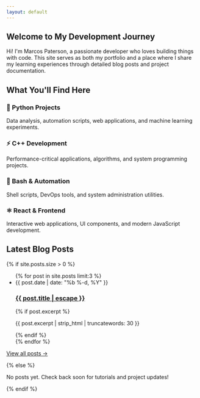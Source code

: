 ```yaml
---
layout: default
---
```


<div class="home">
  
  <section class="hero">
    <h1 class="page-heading">Welcome to My Development Journey</h1>
    <p class="hero-description">
      Hi! I'm Marcos Paterson, a passionate developer who loves building things with code. 
      This site serves as both my portfolio and a place where I share my learning experiences 
      through detailed blog posts and project documentation.
    </p>
  </section>

  <section class="content-overview">
    <h2>What You'll Find Here</h2>
    <div class="content-grid">
      <div class="content-item">
        <h3>🐍 Python Projects</h3>
        <p>Data analysis, automation scripts, web applications, and machine learning experiments.</p>
      </div>
      <div class="content-item">
        <h3>⚡ C++ Development</h3>
        <p>Performance-critical applications, algorithms, and system programming projects.</p>
      </div>
      <div class="content-item">
        <h3>🔧 Bash & Automation</h3>
        <p>Shell scripts, DevOps tools, and system administration utilities.</p>
      </div>
      <div class="content-item">
        <h3>⚛️ React & Frontend</h3>
        <p>Interactive web applications, UI components, and modern JavaScript development.</p>
      </div>
    </div>
  </section>

  <section class="recent-posts">
    <h2>Latest Blog Posts</h2>
    {% if site.posts.size > 0 %}
      <ul class="post-list">
        {% for post in site.posts limit:3 %}
          <li>
            <span class="post-meta">{{ post.date | date: "%b %-d, %Y" }}</span>
            <h3>
              <a class="post-link" href="{{ post.url | relative_url }}">
                {{ post.title | escape }}
              </a>
            </h3>
            {% if post.excerpt %}
              <p>{{ post.excerpt | strip_html | truncatewords: 30 }}</p>
            {% endif %}
          </li>
        {% endfor %}
      </ul>
      <p><a href="/blog/">View all posts →</a></p>
    {% else %}
      <p>No posts yet. Check back soon for tutorials and project updates!</p>
    {% endif %}
  </section>

</div>
